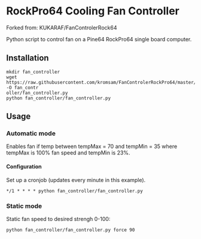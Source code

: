 # RockPro64 Cooling Fan Controller

Forked from: KUKARAF/FanControlerRock64

Python script to control fan on a Pine64 RockPro64 single board computer. 

## Installation

```
mkdir fan_controller
wget https://raw.githubusercontent.com/kromsam/FanControlerRockPro64/master/fan_controller.py -O fan_contr
oller/fan_controller.py
python fan_controller/fan_controller.py
```

## Usage

### Automatic mode

Enables fan if temp between tempMax = 70 and  tempMin = 35 where tempMax is 100% fan speed and tempMin is 23%.

#### Configuration

Set up a cronjob (updates every minute in this example).
```
*/1 * * * * python fan_controller/fan_controller.py
```

### Static mode

Static fan speed to desired strengh 0-100:

```python fan_controller/fan_controller.py force 90```
